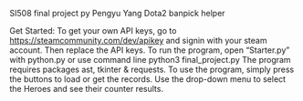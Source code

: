 SI508 final project py Pengyu Yang
Dota2 banpick helper

Get Started:
To get your own API keys, go to https://steamcommunity.com/dev/apikey and signin with your steam account. Then replace the API keys.
To run the program, open “Starter.py” with python.py or use command line python3 final_project.py
The program requires packages ast, tkinter & requests.
To use the program, simply press the buttons to load or get the records. Use the drop-down menu to select the Heroes and see their counter results.
